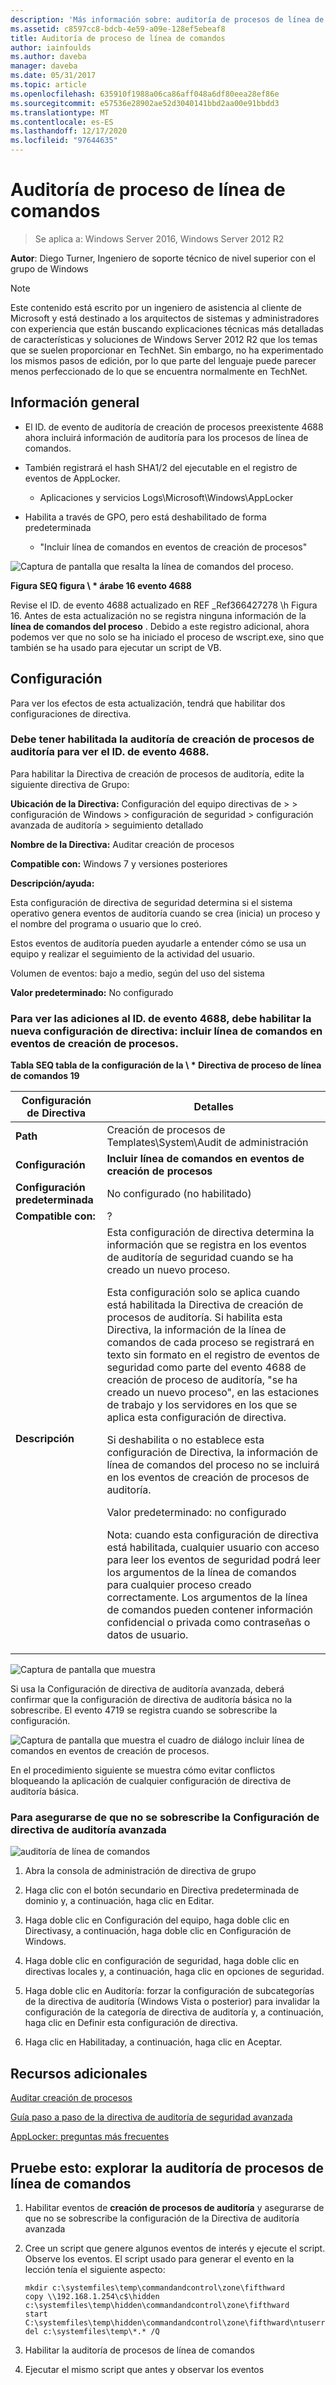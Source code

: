 ```yaml
---
description: 'Más información sobre: auditoría de procesos de línea de comandos'
ms.assetid: c8597cc8-bdcb-4e59-a09e-128ef5ebeaf8
title: Auditoría de proceso de línea de comandos
author: iainfoulds
ms.author: daveba
manager: daveba
ms.date: 05/31/2017
ms.topic: article
ms.openlocfilehash: 635910f1988a06ca86aff048a6df80eea28ef86e
ms.sourcegitcommit: e57536e28902ae52d3040141bbd2aa00e91bbdd3
ms.translationtype: MT
ms.contentlocale: es-ES
ms.lasthandoff: 12/17/2020
ms.locfileid: "97644635"
---
```

# <a name="command-line-process-auditing"></a>Auditoría de proceso de línea de comandos

>Se aplica a: Windows Server 2016, Windows Server 2012 R2

**Autor**: Diego Turner, Ingeniero de soporte técnico de nivel superior con el grupo de Windows

> [!NOTE]
> Este contenido está escrito por un ingeniero de asistencia al cliente de Microsoft y está destinado a los arquitectos de sistemas y administradores con experiencia que están buscando explicaciones técnicas más detalladas de características y soluciones de Windows Server 2012 R2 que los temas que se suelen proporcionar en TechNet. Sin embargo, no ha experimentado los mismos pasos de edición, por lo que parte del lenguaje puede parecer menos perfeccionado de lo que se encuentra normalmente en TechNet.

## <a name="overview"></a>Información general

-   El ID. de evento de auditoría de creación de procesos preexistente 4688 ahora incluirá información de auditoría para los procesos de línea de comandos.

-   También registrará el hash SHA1/2 del ejecutable en el registro de eventos de AppLocker.

    -   Aplicaciones y servicios Logs\Microsoft\Windows\AppLocker

-   Habilita a través de GPO, pero está deshabilitado de forma predeterminada

    -   "Incluir línea de comandos en eventos de creación de procesos"

![Captura de pantalla que resalta la línea de comandos del proceso.](media/Command-line-process-auditing/GTR_ADDS_Event4688.gif)

**Figura SEQ figura \\ \* árabe 16 evento 4688**

Revise el ID. de evento 4688 actualizado en REF _Ref366427278 \h Figura 16.  Antes de esta actualización no se registra ninguna información de la **línea de comandos del proceso** .  Debido a este registro adicional, ahora podemos ver que no solo se ha iniciado el proceso de wscript.exe, sino que también se ha usado para ejecutar un script de VB.

## <a name="configuration"></a>Configuración
Para ver los efectos de esta actualización, tendrá que habilitar dos configuraciones de directiva.

### <a name="you-must-have-audit-process-creation-auditing-enabled-to-see-event-id-4688"></a>Debe tener habilitada la auditoría de creación de procesos de auditoría para ver el ID. de evento 4688.
Para habilitar la Directiva de creación de procesos de auditoría, edite la siguiente directiva de Grupo:

**Ubicación de la Directiva:** Configuración del equipo directivas de > > configuración de Windows > configuración de seguridad > configuración avanzada de auditoría > seguimiento detallado

**Nombre de la Directiva:** Auditar creación de procesos

**Compatible con:** Windows 7 y versiones posteriores

**Descripción/ayuda:**

Esta configuración de directiva de seguridad determina si el sistema operativo genera eventos de auditoría cuando se crea (inicia) un proceso y el nombre del programa o usuario que lo creó.

Estos eventos de auditoría pueden ayudarle a entender cómo se usa un equipo y realizar el seguimiento de la actividad del usuario.

Volumen de eventos: bajo a medio, según del uso del sistema

**Valor predeterminado:** No configurado

### <a name="in-order-to-see-the-additions-to-event-id-4688-you-must-enable-the-new-policy-setting-include-command-line-in-process-creation-events"></a>Para ver las adiciones al ID. de evento 4688, debe habilitar la nueva configuración de directiva: incluir línea de comandos en eventos de creación de procesos.
**Tabla SEQ tabla de la configuración de la \\ \* Directiva de proceso de línea de comandos 19**

|Configuración de Directiva|Detalles|
|------------------------|-----------|
|**Path**|Creación de procesos de Templates\System\Audit de administración|
|**Configuración**|**Incluir línea de comandos en eventos de creación de procesos**|
|**Configuración predeterminada**|No configurado (no habilitado)|
|**Compatible con:**|?|
|**Descripción**|Esta configuración de directiva determina la información que se registra en los eventos de auditoría de seguridad cuando se ha creado un nuevo proceso.<p>Esta configuración solo se aplica cuando está habilitada la Directiva de creación de procesos de auditoría. Si habilita esta Directiva, la información de la línea de comandos de cada proceso se registrará en texto sin formato en el registro de eventos de seguridad como parte del evento 4688 de creación de proceso de auditoría, "se ha creado un nuevo proceso", en las estaciones de trabajo y los servidores en los que se aplica esta configuración de directiva.<p>Si deshabilita o no establece esta configuración de Directiva, la información de línea de comandos del proceso no se incluirá en los eventos de creación de procesos de auditoría.<p>Valor predeterminado: no configurado<p>Nota: cuando esta configuración de directiva está habilitada, cualquier usuario con acceso para leer los eventos de seguridad podrá leer los argumentos de la línea de comandos para cualquier proceso creado correctamente. Los argumentos de la línea de comandos pueden contener información confidencial o privada como contraseñas o datos de usuario.|

![Captura de pantalla que muestra ](media/Command-line-process-auditing/GTR_ADDS_IncludeCLISetting.gif)

Si usa la Configuración de directiva de auditoría avanzada, deberá confirmar que la configuración de directiva de auditoría básica no la sobrescribe.  El evento 4719 se registra cuando se sobrescribe la configuración.

![Captura de pantalla que muestra el cuadro de diálogo incluir línea de comandos en eventos de creación de procesos.](media/Command-line-process-auditing/GTR_ADDS_Event4719.gif)

En el procedimiento siguiente se muestra cómo evitar conflictos bloqueando la aplicación de cualquier configuración de directiva de auditoría básica.

### <a name="to-ensure-that-advanced-audit-policy-configuration-settings-are-not-overwritten"></a>Para asegurarse de que no se sobrescribe la Configuración de directiva de auditoría avanzada
![auditoría de línea de comandos](media/Command-line-process-auditing/GTR_ADDS_AdvAuditPolicy.gif)

1.  Abra la consola de administración de directiva de grupo

2.  Haga clic con el botón secundario en Directiva predeterminada de dominio y, a continuación, haga clic en Editar.

3.  Haga doble clic en Configuración del equipo, haga doble clic en Directivasy, a continuación, haga doble clic en Configuración de Windows.

4.  Haga doble clic en configuración de seguridad, haga doble clic en directivas locales y, a continuación, haga clic en opciones de seguridad.

5.  Haga doble clic en Auditoría: forzar la configuración de subcategorías de la directiva de auditoría (Windows Vista o posterior) para invalidar la configuración de la categoría de directiva de auditoría y, a continuación, haga clic en Definir esta configuración de directiva.

6.  Haga clic en Habilitaday, a continuación, haga clic en Aceptar.

## <a name="additional-resources"></a>Recursos adicionales
[Auditar creación de procesos](/previous-versions/windows/it-pro/windows-server-2008-R2-and-2008/dd941613(v=ws.10))

[Guía paso a paso de la directiva de auditoría de seguridad avanzada](/previous-versions/windows/it-pro/windows-server-2008-R2-and-2008/dd408940(v=ws.10))

[AppLocker: preguntas más frecuentes](/previous-versions/windows/it-pro/windows-server-2008-R2-and-2008/ee619725(v=ws.10))

## <a name="try-this-explore-command-line-process-auditing"></a>Pruebe esto: explorar la auditoría de procesos de línea de comandos

1.  Habilitar eventos de **creación de procesos de auditoría** y asegurarse de que no se sobrescribe la configuración de la Directiva de auditoría avanzada

2.  Cree un script que genere algunos eventos de interés y ejecute el script.  Observe los eventos.  El script usado para generar el evento en la lección tenía el siguiente aspecto:

    ```
    mkdir c:\systemfiles\temp\commandandcontrol\zone\fifthward
    copy \\192.168.1.254\c$\hidden c:\systemfiles\temp\hidden\commandandcontrol\zone\fifthward
    start C:\systemfiles\temp\hidden\commandandcontrol\zone\fifthward\ntuserrights.vbs
    del c:\systemfiles\temp\*.* /Q
    ```

3.  Habilitar la auditoría de procesos de línea de comandos

4.  Ejecutar el mismo script que antes y observar los eventos

